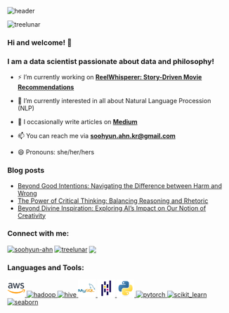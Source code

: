 ![header](https://capsule-render.vercel.app/api?type=waving&height=280&section=header&text=Welcome!&fontSize=90&animation=fadeIn&fontAlignY=38&color=gradient&desc=Soohyun's%20GitHub%20Profile&descAlignY=55&descAlign=62)
<p align="left"> <img src="https://komarev.com/ghpvc/?username=treelunar&label=Profile%20views&color=0e75b6&style=flat" alt="treelunar" /> </p>

### Hi and welcome! 👋
### I am a data scientist passionate about data and philosophy!

- ⚡ I’m currently working on [**ReelWhisperer: Story-Driven Movie Recommendations**](https://github.com/treelunar/2023_Capstone_BSTN)

- 🌱 I’m currently interested in all about Natural Language Procession (NLP)

- 📝 I occasionally write articles on [**Medium**](https://medium.com/@treelunar)

- 📫 You can reach me via **soohyun.ahn.kr@gmail.com**

- 😄 Pronouns: she/her/hers

### Blog posts
<!-- BLOG-POST-LIST:START -->
- [Beyond Good Intentions: Navigating the Difference between Harm and Wrong](https://medium.com/@treelunar/beyond-good-intentions-navigating-the-difference-between-harm-and-wrong-8babeda63d19?source=rss-7e4f74601f2f------2)
- [The Power of Critical Thinking: Balancing Reasoning and Rhetoric](https://medium.com/@treelunar/the-power-of-critical-thinking-balancing-reasoning-and-rhetoric-24ce11ae783d?source=rss-7e4f74601f2f------2)
- [Beyond Divine Inspiration: Exploring AI’s Impact on Our Notion of Creativity](https://medium.com/@treelunar/beyond-divine-inspiration-exploring-ais-impact-on-our-notion-of-creativity-cb02c6042254?source=rss-7e4f74601f2f------2)
<!-- BLOG-POST-LIST:END -->

<h3 align="left">Connect with me:</h3>
<p align="left">
<a href="https://linkedin.com/in/soohyun-ahn" target="blank"><img align="center" src="https://raw.githubusercontent.com/rahuldkjain/github-profile-readme-generator/master/src/images/icons/Social/linked-in-alt.svg" alt="soohyun-ahn" height="30" width="40" /></a>
<a href="https://kaggle.com/treelunar" target="blank"><img align="center" src="https://raw.githubusercontent.com/rahuldkjain/github-profile-readme-generator/master/src/images/icons/Social/kaggle.svg" alt="treelunar" height="30" width="40" /></a>
<a href="https://www.medium.com/@treelunar" target="_blank"><img align="center" src="https://img.shields.io/badge/Medium-000000?style=flat-square&logo=Medium&logoColor=white"/></a>
</p>

<h3 align="left">Languages and Tools:</h3>
<p align="left"> <a href="https://aws.amazon.com" target="_blank" rel="noreferrer"> <img src="https://raw.githubusercontent.com/devicons/devicon/master/icons/amazonwebservices/amazonwebservices-original-wordmark.svg" alt="aws" width="40" height="40"/> </a> <a href="https://hadoop.apache.org/" target="_blank" rel="noreferrer"> <img src="https://www.vectorlogo.zone/logos/apache_hadoop/apache_hadoop-icon.svg" alt="hadoop" width="40" height="40"/> </a> <a href="https://hive.apache.org/" target="_blank" rel="noreferrer"> <img src="https://www.vectorlogo.zone/logos/apache_hive/apache_hive-icon.svg" alt="hive" width="40" height="40"/> </a> <a href="https://www.mysql.com/" target="_blank" rel="noreferrer"> <img src="https://raw.githubusercontent.com/devicons/devicon/master/icons/mysql/mysql-original-wordmark.svg" alt="mysql" width="40" height="40"/> </a> <a href="https://pandas.pydata.org/" target="_blank" rel="noreferrer"> <img src="https://raw.githubusercontent.com/devicons/devicon/2ae2a900d2f041da66e950e4d48052658d850630/icons/pandas/pandas-original.svg" alt="pandas" width="40" height="40"/> </a> <a href="https://www.python.org" target="_blank" rel="noreferrer"> <img src="https://raw.githubusercontent.com/devicons/devicon/master/icons/python/python-original.svg" alt="python" width="40" height="40"/> </a> <a href="https://pytorch.org/" target="_blank" rel="noreferrer"> <img src="https://www.vectorlogo.zone/logos/pytorch/pytorch-icon.svg" alt="pytorch" width="40" height="40"/> </a> <a href="https://scikit-learn.org/" target="_blank" rel="noreferrer"> <img src="https://upload.wikimedia.org/wikipedia/commons/0/05/Scikit_learn_logo_small.svg" alt="scikit_learn" width="40" height="40"/> </a> <a href="https://seaborn.pydata.org/" target="_blank" rel="noreferrer"> <img src="https://seaborn.pydata.org/_images/logo-mark-lightbg.svg" alt="seaborn" width="40" height="40"/> </a> </p>
